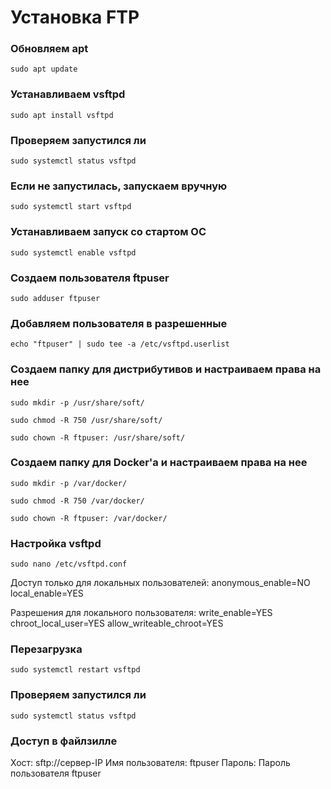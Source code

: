 # Установка FTP

### Обновляем apt
 ```
 sudo apt update
 ```

### Устанавливаем vsftpd
 ```
 sudo apt install vsftpd
 ```

### Проверяем запустился ли
 ```
 sudo systemctl status vsftpd
 ```

### Если не запустилась, запускаем вручную
 ```
 sudo systemctl start vsftpd
 ```

### Устанавливаем запуск со стартом ОС
 ```
 sudo systemctl enable vsftpd
 ```

### Создаем пользователя ftpuser
 ```
 sudo adduser ftpuser
 ```

### Добавляем пользователя в разрешенные
 ```
 echo "ftpuser" | sudo tee -a /etc/vsftpd.userlist
 ```

### Создаем папку для дистрибутивов и настраиваем права на нее
 ```
 sudo mkdir -p /usr/share/soft/
 ```
 ```
 sudo chmod -R 750 /usr/share/soft/
 ```
 ```
 sudo chown -R ftpuser: /usr/share/soft/
 ```

 ### Создаем папку для Docker'а и настраиваем права на нее
 ```
 sudo mkdir -p /var/docker/
 ```
 ```
 sudo chmod -R 750 /var/docker/
 ```
 ```
 sudo chown -R ftpuser: /var/docker/
 ```

### Настройка vsftpd
 ```
 sudo nano /etc/vsftpd.conf
 ```
 Доступ только для локальных пользователей:
    anonymous_enable=NO
    local_enable=YES

 Разрешения для локального пользователя:
    write_enable=YES
    chroot_local_user=YES
    allow_writeable_chroot=YES

### Перезагрузка
 ```
 sudo systemctl restart vsftpd
 ```

### Проверяем запустился ли
 ```
 sudo systemctl status vsftpd
 ```

### Доступ в файлзилле

Хост: sftp://сервер-IP
Имя пользователя: ftpuser
Пароль: Пароль пользователя ftpuser